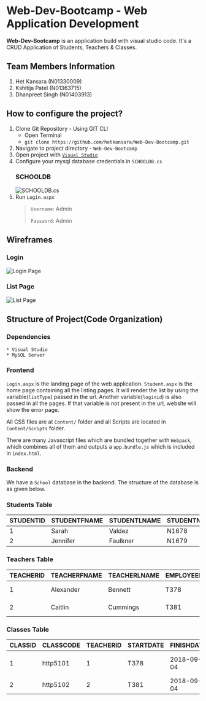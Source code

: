 # Web-Dev-Bootcamp - Web Application Development #

**Web-Dev-Bootcamp** is an application build with visual studio code. It's a CRUD Application of Students, Teachers & Classes.

## Team Members Information ##

1. Het Kansara (N01330009)
2. Kshitija Patel (N01363715)
3. Dhanpreet Singh (N01403913)

## How to configure the project? ##

1. Clone Git Repository - Using GIT CLI
    * Open Terminal
    * `git clone https://github.com/hetkansara/Web-Dev-Bootcamp.git`
2. Navigate to project directory - `Web-Dev-Bootcamp`
3. Open project with [`Visual Studio`](https://visualstudio.microsoft.com/downloads/)
4. Configure your mysql database credentials in `SCHOOLDB.cs`
    ### SCHOOLDB ###
    ![SCHOOLDB.cs](https://i.ibb.co/GnSK2GW/Screenshot-50.png)
5. Run `Login.aspx`
    > `Username`: Admin
    > 
    > `Password`: Admin  

## Wireframes ##
   ### Login
   ![Login Page](https://i.ibb.co/3TKh3H6/Screenshot-53.png)

   ### List Page
   ![List Page](https://i.ibb.co/sVv4zfw/Screenshot-55.png)

## Structure of Project(Code Organization) ##

### Dependencies ###
    * Visual Studio 
    * MySQL Server

### Frontend ###
`Login.aspx` is the landing page of the web application. `Student.aspx` is the home page containing all the listing pages. It will render the list by using the variable(`listType`) passed in the url. Another variable(`loginid`) is also passed in all the pages. If that variable is not present in the url, website will show the error page.

All CSS files are at `Content/` folder and all Scripts are located in `Content/Scripts` folder.

There are many Javascript files which are bundled together with `Webpack`, which combines all of them and outputs a `app.bundle.js` which is included in `index.html`.

### Backend ###
We have a `School` database in the backend. The structure of the database is as given below.

### Students Table ###

| STUDENTID | STUDENTFNAME | STUDENTLNAME | STUDENTNUMBER | ENROLLMENTDATE |
| ------- | ----------- | ----- | ------- | ------ |
| 1 | Sarah | Valdez | N1678 | 2018-06-18 |
| 2 | Jennifer | Faulkner | N1679 | 2018-08-02 |

### Teachers Table ###

| TEACHERID | TEACHERFNAME | TEACHERLNAME | EMPLOYEENUMBER | HIREDATE |
| ------- | ----------- | ----- | ------- | ------ |
| 1 | Alexander | Bennett | T378 | 2016-08-05 |
| 2 | Caitlin | Cummings | T381 | 2016-08-05 |

### Classes Table ###

| CLASSID | CLASSCODE | TEACHERID | STARTDATE | FINISHDATE | CLASSNAME |
| ------- | ----------- | ----- | ------- | ------ | -------- |
| 1 | http5101 | 1 | T378 | 2018-09-04 | Web Application Development |
| 2 | http5102 | 2 | T381 | 2018-09-04 | Project Management |
